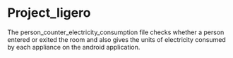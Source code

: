 # Project_ligero
The person_counter_electricity_consumption file checks whether a person entered or exited the room and also gives the units of electricity consumed by each appliance on the android application.

